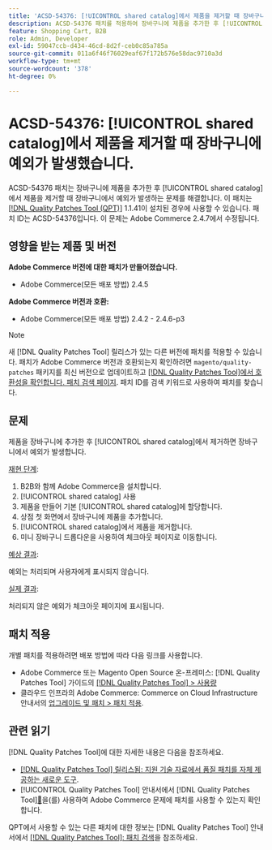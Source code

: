 ```yaml
---
title: 'ACSD-54376: [!UICONTROL shared catalog]에서 제품을 제거할 때 장바구니에 예외가 발생했습니다.'
description: ACSD-54376 패치를 적용하여 장바구니에 제품을 추가한 후 [!UICONTROL shared catalog]에서 제품을 제거할 때 장바구니에서 예외가 발생하는 Adobe Commerce 문제를 해결합니다.
feature: Shopping Cart, B2B
role: Admin, Developer
exl-id: 59047ccb-d434-46cd-8d2f-ceb0c85a785a
source-git-commit: 011a6f46f76029eaf67f172b576e58dac9710a3d
workflow-type: tm+mt
source-wordcount: '378'
ht-degree: 0%

---
```


# ACSD-54376: [!UICONTROL shared catalog]에서 제품을 제거할 때 장바구니에 예외가 발생했습니다.

ACSD-54376 패치는 장바구니에 제품을 추가한 후 [!UICONTROL shared catalog]에서 제품을 제거할 때 장바구니에서 예외가 발생하는 문제를 해결합니다. 이 패치는 [[!DNL Quality Patches Tool (QPT)]](https://experienceleague.adobe.com/en/docs/commerce-operations/tools/quality-patches-tool/quality-patches-tool-to-self-serve-quality-patches) 1.1.41이 설치된 경우에 사용할 수 있습니다. 패치 ID는 ACSD-54376입니다. 이 문제는 Adobe Commerce 2.4.7에서 수정됩니다.

## 영향을 받는 제품 및 버전

**Adobe Commerce 버전에 대한 패치가 만들어졌습니다.**

* Adobe Commerce(모든 배포 방법) 2.4.5

**Adobe Commerce 버전과 호환:**

* Adobe Commerce(모든 배포 방법) 2.4.2 - 2.4.6-p3

>[!NOTE]
>
>새 [!DNL Quality Patches Tool] 릴리스가 있는 다른 버전에 패치를 적용할 수 있습니다. 패치가 Adobe Commerce 버전과 호환되는지 확인하려면 `magento/quality-patches` 패키지를 최신 버전으로 업데이트하고 [[!DNL Quality Patches Tool]에서 호환성을 확인합니다. 패치 검색 페이지](https://experienceleague.adobe.com/tools/commerce-quality-patches/index.html). 패치 ID를 검색 키워드로 사용하여 패치를 찾습니다.

## 문제

제품을 장바구니에 추가한 후 [!UICONTROL shared catalog]에서 제거하면 장바구니에서 예외가 발생합니다.

<u>재현 단계</u>:

1. B2B와 함께 Adobe Commerce을 설치합니다.
1. [!UICONTROL shared catalog] 사용
1. 제품을 만들어 기본 [!UICONTROL shared catalog]에 할당합니다.
1. 상점 첫 화면에서 장바구니에 제품을 추가합니다.
1. [!UICONTROL shared catalog]에서 제품을 제거합니다.
1. 미니 장바구니 드롭다운을 사용하여 체크아웃 페이지로 이동합니다.

<u>예상 결과</u>:

예외는 처리되며 사용자에게 표시되지 않습니다.

<u>실제 결과</u>:

처리되지 않은 예외가 체크아웃 페이지에 표시됩니다.

## 패치 적용

개별 패치를 적용하려면 배포 방법에 따라 다음 링크를 사용합니다.

* Adobe Commerce 또는 Magento Open Source 온-프레미스: [!DNL Quality Patches Tool] 가이드의 [[!DNL Quality Patches Tool] > 사용량](/help/tools/quality-patches-tool/usage.md)
* 클라우드 인프라의 Adobe Commerce: Commerce on Cloud Infrastructure 안내서의 [업그레이드 및 패치 > 패치 적용](https://experienceleague.adobe.com/docs/commerce-cloud-service/user-guide/develop/upgrade/apply-patches.html).

## 관련 읽기

[!DNL Quality Patches Tool]에 대한 자세한 내용은 다음을 참조하세요.

* [[!DNL Quality Patches Tool] 릴리스됨: 지원 기술 자료에서 품질 패치를 자체 제공하는 새로운 도구](https://experienceleague.adobe.com/en/docs/commerce-operations/tools/quality-patches-tool/quality-patches-tool-to-self-serve-quality-patches).
* [!UICONTROL Quality Patches Tool] 안내서에서  [!DNL Quality Patches Tool][&#128279;](/help/tools/quality-patches-tool/patches-available-in-qpt/check-patch-for-magento-issue-with-magento-quality-patches.md)을(를) 사용하여 Adobe Commerce 문제에 패치를 사용할 수 있는지 확인합니다.


QPT에서 사용할 수 있는 다른 패치에 대한 정보는 [!DNL Quality Patches Tool] 안내서에서 [[!DNL Quality Patches Tool]: 패치 검색](https://experienceleague.adobe.com/tools/commerce-quality-patches/index.html)을 참조하세요.
